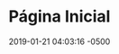 ---
layout: home
title: Página Inicial
slug: home
categories: home
status: draft
languages: pt
description: aaa
date: 2019-01-21 04:03:16 -0500
permalink: /pt/:slug
---